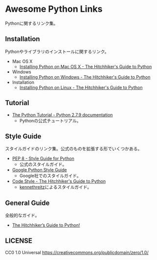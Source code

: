 Awesome Python Links
======================
Pythonに関するリンク集。


Installation
------------
Pythonやライブラリのインストールに関するリンク。
* Mac OS X
    * [Installing Python on Mac OS X - The Hitchhiker's Guide to Python](http://docs.python-guide.org/en/latest/starting/install/osx/)
* Windows
    * [Installing Python on Windows - The Hitchhiker's Guide to Python](http://docs.python-guide.org/en/latest/starting/install/win/)
* Installation
    * [Installing Python on Linux - The Hitchhiker's Guide to Python](http://docs.python-guide.org/en/latest/starting/install/linux/)

Tutorial
-------
* [The Python Tutorial - Python 2.7.9 documentation](https://docs.python.org/2/tutorial/index.html)
    * Pythonの公式チュートリアル。


Style Guide
-----------
スタイルガイドのリンク集。公式のものを拡張する形でいくつかある。
* [PEP 8 - Style Guide for Python](https://www.python.org/dev/peps/pep-0008/)
    * 公式のスタイルガイド。
* [Google Python Style Guide](https://google-styleguide.googlecode.com/svn/trunk/pyguide.html)
    * Google社でのスタイルガイド。
* [Code Style - The Hitchhiker's Guide to Python](http://docs.python-guide.org/en/latest/writing/style/)
    * [kennethreitz](https://github.com/kennethreitz)によるスタイルガイド。


General Guide
-------------
全般的なガイド。
* [The Hitchhiker’s Guide to Python!](http://docs.python-guide.org/en/latest/)


LICENSE
-------
CC0 1.0 Universal
https://creativecommons.org/publicdomain/zero/1.0/

